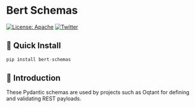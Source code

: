 # Bert Schemas

[![License: Apache](https://img.shields.io/badge/License-Apache-yellow.svg)](https://opensource.org/licenses/Apache-2.0) [![Twitter](https://img.shields.io/twitter/url/https/twitter.com/Infleqtion.svg?style=social&label=Follow%20%40Infleqtion)](https://twitter.com/Infleqtion)

## 🚀 Quick Install

```python
pip install bert-schemas
```

## 🧭 Introduction

These Pydantic schemas are used by projects such as Oqtant for defining and validating REST payloads.
